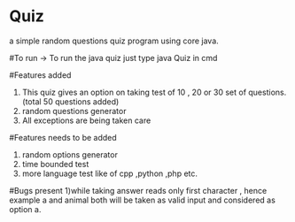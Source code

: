 # Quiz
a simple random questions quiz program using core java.

#To run
-> To run the java quiz just type   java Quiz  in cmd

#Features added
1) This quiz gives an option on taking test of 10 , 20 or 30 set of questions.(total 50 questions added)
2) random questions generator
3) All exceptions are being taken care 

#Features needs to be added
1) random options generator
2) time bounded test
3) more language test like of cpp ,python ,php etc.

#Bugs present
1)while taking answer reads only first character , hence example a and animal both will be taken as valid input and considered as          option a.
